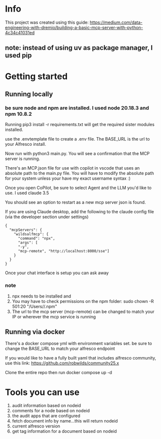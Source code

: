 # Info

This project was created using this guide: https://medium.com/data-engineering-with-dremio/building-a-basic-mcp-server-with-python-4c34c41031ed

## note: instead of using uv as package manager, I used pip

# Getting started

## Running locally

### be sure node and npm are installed. I used node 20.18.3 and npm 10.8.2

Running pip3 install -r requirements.txt will get the required sister modules installed.

use the .envtemplate file to create a .env file.  The BASE_URL is the url to your Alfresco install.

Now run with python3 main.py. You will see a confirmation that the MCP server is running.

There's an MCP.json file for use with copilot in vscode that uses an absolute path to the main.py file. You will have to modify the absolute path for your system unless your have my exact username syntax :)

Once you open CoPilot, be sure to select Agent and the LLM you'd like to use. I used claude 3.5

You should see an option to restart as a new mcp server json is found.

If you are using Claude desktop, add the following to the claude config file (via the developer section under settings)

```
{
  "mcpServers": {
    "wildsalfmcp": {
      "command": "npx",
      "args": [
      "-y",
      "mcp-remote", "http://localhost:8000/sse"]
    }
  }
}
```

Once your chat interface is setup you can ask away

### note

1. npx needs to be installed and
2. You may have to check permissions on the npm folder: sudo chown -R 501:20 "/Users/<yourusername>/.npm"
3. The url to the mcp server (mcp-remote) can be changed to match your IP or wherever the mcp service is running

## Running via docker

There's a docker compose yml with environment variables set. be sure to change the BASE_URL to match your alfresco endpoint

If you would like to have a fully built yaml that includes alfresco community, use this link: https://github.com/robwilds/community25.x

Clone the entire repo then run docker compose up -d

# Tools you can use

1. audit information based on nodeid
2. comments for a node based on nodeid
3. the audit apps that are configured
4. fetch document info by name...this will return nodeid
5. current alfresco version
6. get tag information for a document based on nodeid
